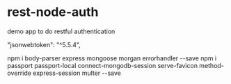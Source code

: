 # rest-node-auth
demo app to do restful authentication

"jsonwebtoken": "^5.5.4",


npm i body-parser express mongoose morgan errorhandler --save
npm i passport passport-local connect-mongodb-session serve-favicon method-override express-session multer --save